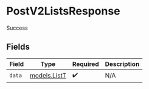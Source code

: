 # PostV2ListsResponse

Success


## Fields

| Field                              | Type                               | Required                           | Description                        |
| ---------------------------------- | ---------------------------------- | ---------------------------------- | ---------------------------------- |
| `data`                             | [models.ListT](../models/listt.md) | :heavy_check_mark:                 | N/A                                |